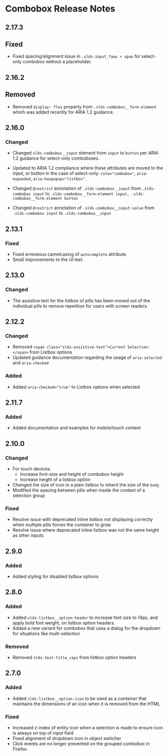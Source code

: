 <!-- Release notes authoring guidelines: http://keepachangelog.com/ -->

# Combobox Release Notes

<!-- ## [Unreleased] -->

## 2.17.3

## Fixed

- Fixed spacing/alignment issue in `.slds-input_faux > span` for select-only combobox without a placeholder.

## 2.16.2

## Removed

- Removed `display: flex` property from `.slds-combobox__form-element` which was added recently for ARIA 1.2 guidance.

## 2.16.0

### Changed

- Changed `slds-combobox__input` element from `input` to `button` per ARIA 1.2 guidance for select-only comboboxes.

- Updated to ARIA 1.2 compliance where these attributes are moved to the input, or button in the case of select-only: `role="combobox"`, `aria-expanded`, `aria-haspopup="listbox"`.

- Changed `@restrict` annotation of `.slds-combobox__input` from `.slds-combobox input` to `.slds-combobox__form-element input, .slds-combobox__form-element button`

- Changed `@restrict` annotation of `.slds-combobox__input-value` from `.slds-combobox input` to `.slds-combobox__input`


## 2.13.1

### Fixed

- Fixed erroneous camelcasing of `autocomplete` attribute.
- Small improvements to the UI text.

## 2.13.0

### Changed

- The assistive text for the listbox of pills has been moved out of the individual pills to remove repetition for users with screen readers.

## 2.12.2

### Changed

- Removed `<span class="slds-assistive-text">Current Selection:</span>` from Listbox options
- Updated guidance documentation regarding the usage of `aria-selected` and `aria-checked`

### Added

- Added `aria-checked="true"` to Listbox options when selected

## 2.11.7

### Added

- Added documentation and examples for mobile/touch context

## 2.10.0

### Changed

- For touch devices:
  - Increase font-size and height of combobox height
  - Increase height of a listbox option
- Changed the size of icon in a plain listbox to inherit the size of the `body`
- Modified the spacing between pills when inside the context of a selection group

### Fixed

- Resolve issue with deprecated inline listbox not displaying correctly when multiple pills forces the container to grow
- Resolve issue where deprecated inline listbox was not the same height as other inputs

## 2.9.0

### Added

- Added styling for disabled listbox options

## 2.8.0

### Added

- Added `slds-listbox__option-header` to increase font size to 14px, and apply bold font weight, on listbox option headers.
- Added a new variant for combobox that uses a dialog for the dropdown for situations like multi-selection

### Removed

- Removed `slds-text-title_caps` from listbox option headers

## 2.7.0

### Added

- Added `slds-listbox__option-icon` to be used as a container that maintains the dimensions of an icon when it is removed from the HTML

### Fixed

- Increased z-index of entity icon when a selection is made to ensure icon is always on top of input field
- Fixed alignment of dropdown icon in object switcher
- Click events are no longer prevented on the grouped combobox in Firefox
